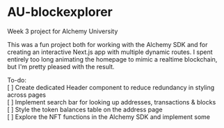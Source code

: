 # AU-blockexplorer
Week 3 project for Alchemy University

This was a fun project both for working with the Alchemy SDK and for creating an interactive Next.js app with multiple dynamic routes. I spent entirely too long animating the homepage to mimic a realtime blockchain, but I'm pretty pleased with the result.

To-do:  
  [ ] Create dedicated Header component to reduce redundancy in styling across pages  
  [ ] Implement search bar for looking up addresses, transactions & blocks  
  [ ] Style the token balances table on the address page  
  [ ] Explore the NFT functions in the Alchemy SDK and implement some  
